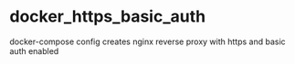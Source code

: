 # docker_https_basic_auth
docker-compose config creates nginx reverse proxy with https and basic auth enabled
